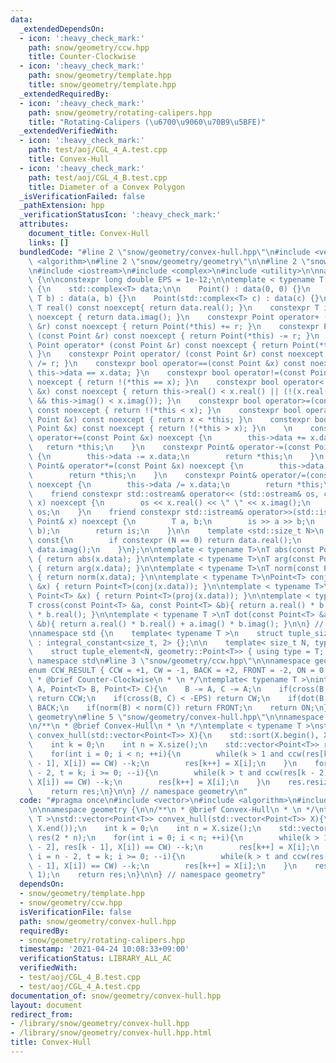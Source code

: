 ```yaml
---
data:
  _extendedDependsOn:
  - icon: ':heavy_check_mark:'
    path: snow/geometry/ccw.hpp
    title: Counter-Clockwise
  - icon: ':heavy_check_mark:'
    path: snow/geometry/template.hpp
    title: snow/geometry/template.hpp
  _extendedRequiredBy:
  - icon: ':heavy_check_mark:'
    path: snow/geometry/rotating-calipers.hpp
    title: "Rotating-Calipers (\u6700\u9060\u70B9\u5BFE)"
  _extendedVerifiedWith:
  - icon: ':heavy_check_mark:'
    path: test/aoj/CGL_4_A.test.cpp
    title: Convex-Hull
  - icon: ':heavy_check_mark:'
    path: test/aoj/CGL_4_B.test.cpp
    title: Diameter of a Convex Polygon
  _isVerificationFailed: false
  _pathExtension: hpp
  _verificationStatusIcon: ':heavy_check_mark:'
  attributes:
    document_title: Convex-Hull
    links: []
  bundledCode: "#line 2 \"snow/geometry/convex-hull.hpp\"\n#include <vector>\n#include\
    \ <algorithm>\n#line 2 \"snow/geometry/geometry\"\n\n#line 2 \"snow/geometry/template.hpp\"\
    \n#include <iostream>\n#include <complex>\n#include <utility>\n\nnamespace geometry\
    \ {\n\nconstexpr long double EPS = 1e-12;\n\ntemplate < typename T >\nstruct Point\
    \ {\n    std::complex<T> data;\n\n    Point() : data(0, 0) {}\n    Point(T a,\
    \ T b) : data(a, b) {}\n    Point(std::complex<T> c) : data(c) {}\n\n    constexpr\
    \ T real() const noexcept{ return data.real(); }\n    constexpr T imag() const\
    \ noexcept { return data.imag(); }\n    constexpr Point operator+ (const Point\
    \ &r) const noexcept { return Point(*this) += r; }\n    constexpr Point operator-\
    \ (const Point &r) const noexcept { return Point(*this) -= r; }\n    constexpr\
    \ Point operator* (const Point &r) const noexcept { return Point(*this) *= r;\
    \ }\n    constexpr Point operator/ (const Point &r) const noexcept { return Point(*this)\
    \ /= r; }\n    constexpr bool operator==(const Point &x) const noexcept { return\
    \ this->data == x.data; }\n    constexpr bool operator!=(const Point &x) const\
    \ noexcept { return !(*this == x); }\n    constexpr bool operator< (const Point\
    \ &x) const noexcept { return this->real() < x.real() || (!(x.real() < this->real())\
    \ && this->imag() < x.imag()); }\n    constexpr bool operator>=(const Point &x)\
    \ const noexcept { return !(*this < x); }\n    constexpr bool operator> (const\
    \ Point &x) const noexcept { return x < *this; }\n    constexpr bool operator<=(const\
    \ Point &x) const noexcept { return !(*this > x); }\n    \n    constexpr Point&\
    \ operator+=(const Point &x) noexcept {\n        this->data += x.data;\n     \
    \   return *this;\n    }\n    constexpr Point& operator-=(const Point &x) noexcept\
    \ {\n        this->data -= x.data;\n        return *this;\n    }\n    constexpr\
    \ Point& operator*=(const Point &x) noexcept {\n        this->data *= x.data;\n\
    \        return *this;\n    }\n    constexpr Point& operator/=(const Point &x)\
    \ noexcept {\n        this->data /= x.data;\n        return *this;\n    }\n\n\
    \    friend constexpr std::ostream& operator<< (std::ostream& os, const Point&\
    \ x) noexcept {\n        os << x.real() << \" \" << x.imag();\n        return\
    \ os;\n    }\n    friend constexpr std::istream& operator>>(std::istream& is,\
    \ Point& x) noexcept {\n        T a, b;\n        is >> a >> b;\n        x = Point(a,\
    \ b);\n        return is;\n    }\n\n    template <std::size_t N>\n    T get()\
    \ const{\n        if constexpr (N == 0) return data.real();\n        else return\
    \ data.imag();\n    }\n};\n\ntemplate < typename T>\nT abs(const Point<T> &x)\
    \ { return abs(x.data); }\n\ntemplate < typename T>\nT arg(const Point<T> &x)\
    \ { return arg(x.data); }\n\ntemplate < typename T>\nT norm(const Point<T> &x)\
    \ { return norm(x.data); }\n\ntemplate < typename T>\nPoint<T> conj(const Point<T>\
    \ &x) { return Point<T>(conj(x.data)); }\n\ntemplate < typename T>\nPoint<T> proj(const\
    \ Point<T> &x) { return Point<T>(proj(x.data)); }\n\ntemplate < typename T >\n\
    T cross(const Point<T> &a, const Point<T> &b){ return a.real() * b.imag() - a.imag()\
    \ * b.real(); }\n\ntemplate < typename T >\nT dot(const Point<T> &a, const Point<T>\
    \ &b){ return a.real() * b.real() + a.imag() * b.imag(); }\n\n} // namespace geometry\n\
    \nnamespace std {\n    template< typename T >\n    struct tuple_size<geometry::Point<T>>\
    \ : integral_constant<size_t, 2> {};\n\n    template< size_t N, typename T >\n\
    \    struct tuple_element<N, geometry::Point<T>> { using type = T; };\n\n} //\
    \ namespace std\n#line 3 \"snow/geometry/ccw.hpp\"\n\nnamespace geometry {\n\n\
    enum CCW_RESULT { CCW = +1, CW = -1, BACK = +2, FRONT = -2, ON = 0 };\n\n/**\n\
    \ * @brief Counter-Clockwise\n * \n */\ntemplate< typename T >\nint ccw(Point<T>\
    \ A, Point<T> B, Point<T> C){\n    B -= A, C -= A;\n    if(cross(B, C) > EPS)\
    \ return CCW;\n    if(cross(B, C) < -EPS) return CW;\n    if(dot(B, C) < 0) return\
    \ BACK;\n    if(norm(B) < norm(C)) return FRONT;\n    return ON;\n}\n\n} // namespace\
    \ geometry\n#line 5 \"snow/geometry/convex-hull.hpp\"\n\nnamespace geometry {\n\
    \n/**\n * @brief Convex-Hull\n * \n */\ntemplate < typename T >\nstd::vector<Point<T>>\
    \ convex_hull(std::vector<Point<T>> X){\n    std::sort(X.begin(), X.end());\n\
    \    int k = 0;\n    int n = X.size();\n    std::vector<Point<T>> res(2 * n);\n\
    \    for(int i = 0; i < n; ++i){\n        while(k > 1 and ccw(res[k - 2], res[k\
    \ - 1], X[i]) == CW) --k;\n        res[k++] = X[i];\n    }\n    for(int i = n\
    \ - 2, t = k; i >= 0; --i){\n        while(k > t and ccw(res[k - 2], res[k - 1],\
    \ X[i]) == CW) --k;\n        res[k++] = X[i];\n    }\n    res.resize(k - 1);\n\
    \    return res;\n}\n\n} // namespace geometry\n"
  code: "#pragma once\n#include <vector>\n#include <algorithm>\n#include \"snow/geometry/geometry\"\
    \n\nnamespace geometry {\n\n/**\n * @brief Convex-Hull\n * \n */\ntemplate < typename\
    \ T >\nstd::vector<Point<T>> convex_hull(std::vector<Point<T>> X){\n    std::sort(X.begin(),\
    \ X.end());\n    int k = 0;\n    int n = X.size();\n    std::vector<Point<T>>\
    \ res(2 * n);\n    for(int i = 0; i < n; ++i){\n        while(k > 1 and ccw(res[k\
    \ - 2], res[k - 1], X[i]) == CW) --k;\n        res[k++] = X[i];\n    }\n    for(int\
    \ i = n - 2, t = k; i >= 0; --i){\n        while(k > t and ccw(res[k - 2], res[k\
    \ - 1], X[i]) == CW) --k;\n        res[k++] = X[i];\n    }\n    res.resize(k -\
    \ 1);\n    return res;\n}\n\n} // namespace geometry"
  dependsOn:
  - snow/geometry/template.hpp
  - snow/geometry/ccw.hpp
  isVerificationFile: false
  path: snow/geometry/convex-hull.hpp
  requiredBy:
  - snow/geometry/rotating-calipers.hpp
  timestamp: '2021-04-24 10:08:33+09:00'
  verificationStatus: LIBRARY_ALL_AC
  verifiedWith:
  - test/aoj/CGL_4_B.test.cpp
  - test/aoj/CGL_4_A.test.cpp
documentation_of: snow/geometry/convex-hull.hpp
layout: document
redirect_from:
- /library/snow/geometry/convex-hull.hpp
- /library/snow/geometry/convex-hull.hpp.html
title: Convex-Hull
---
```

